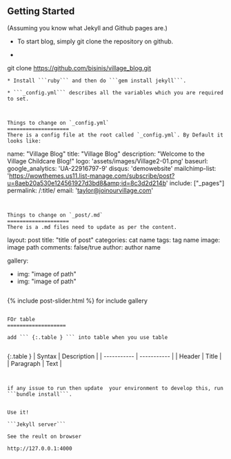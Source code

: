 ## Getting Started

(Assuming you know what Jekyll and Github pages are.)

* To start blog, simply git clone the repository on github.
* ```
git clone https://github.com/bisinis/village_blog.git 
```
* Install ```ruby``` and then do ```gem install jekyll```. 

* ```_config.yml``` describes all the variables which you are required to set. 



Things to change on `_config.yml`
====================
There is a config file at the root called `_config.yml`. By Default it looks like:
```
name: "Village Blog"
title: "Village Blog"
description: "Welcome to the Village Childcare Blog!"
logo: 'assets/images/Village2-01.png'
baseurl: 
google_analytics: 'UA-22916797-9'
disqus: 'demowebsite'
mailchimp-list: 'https://wowthemes.us11.list-manage.com/subscribe/post?u=8aeb20a530e124561927d3bd8&amp;id=8c3d2d214b'
include: ["_pages"]
permalink: /:title/
email: 'taylor@joinourvillage.com'

```


Things to change on `_post/.md`
====================
There is a .md files need to update as per the content. 

```
layout: post
title:  "title of post"
categories: cat name
tags: tag name
image: image path 
comments: false/true
author: author name
<!-- If you want to Gallery on post -->
gallery:   
- img: "image of path"
- img: "image of path"

<!-- After three '---' start write content  -->

```

```
{% include post-slider.html %}  for include gallery
```

FOr table 
===================

add ``` {:.table } ``` into table when you use table 


```
{:.table }
| Syntax      | Description |
| ----------- | ----------- |
| Header      | Title       |
| Paragraph   | Text        |
```


if any issue to run then update  your environment to develop this, run ```bundle install```.


Use it!

```Jekyll server```

See the reult on browser 

http://127.0.0.1:4000


